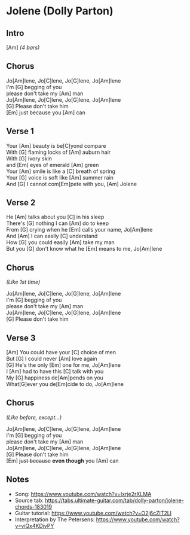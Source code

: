 # Jolene (Dolly Parton)

## Intro

[Am] _(4 bars)_
 
## Chorus

Jo[Am]lene, Jo[C]lene, Jo[G]lene, Jo[Am]lene  
I'm [G] begging of you  
please don't take my [Am] man  
Jo[Am]lene, Jo[C]lene, Jo[G]lene, Jo[Am]lene  
[G] Please don't take him  
[Em] just because you [Am] can
 
## Verse 1

Your [Am] beauty is be[C]yond compare  
With [G] flaming locks of [Am] auburn hair  
With [G] ivory skin  
and [Em] eyes of emerald [Am] green  
Your [Am] smile is like a [C] breath of spring  
Your [G] voice is soft like [Am] summer rain  
And [G] I cannot com[Em]pete with you, [Am] Jolene

## Verse 2

He [Am] talks about you [C] in his sleep  
There's [G] nothing I can [Am] do to keep  
From [G] crying when he [Em] calls your name, Jo[Am]lene  
And [Am] I can easily [C] understand  
How [G] you could easily [Am] take my man  
But you [G] don't know what he [Em] means to me, Jo[Am]lene

## Chorus

_(Like 1st time)_

Jo[Am]lene, Jo[C]lene, Jo[G]lene, Jo[Am]lene  
I'm [G] begging of you  
please don't take my [Am] man  
Jo[Am]lene, Jo[C]lene, Jo[G]lene, Jo[Am]lene  
[G] Please don't take him  

## Verse 3

[Am] You could have your [C] choice of men  
But [G] I could never [Am] love again  
[G] He's the only [Em] one for me, Jo[Am]lene  
I [Am] had to have this [C] talk with you  
My [G] happiness de[Am]pends on you  
What[G]ever you de[Em]cide to do, Jo[Am]lene
 
## Chorus

_(Like before, except...)_

Jo[Am]lene, Jo[C]lene, Jo[G]lene, Jo[Am]lene  
I'm [G] begging of you  
please don't take my [Am] man  
Jo[Am]lene, Jo[C]lene, Jo[G]lene, Jo[Am]lene  
[G] Please don't take him  
[Em] ~~just because~~ **even though** you [Am] can

## Notes

- Song: <https://www.youtube.com/watch?v=Ixrje2rXLMA>
- Source tab: <https://tabs.ultimate-guitar.com/tab/dolly-parton/jolene-chords-183019>
- Guitar tutorial: <https://www.youtube.com/watch?v=O2j6cZlT2LI>
- Interpretation by The Petersens: <https://www.youtube.com/watch?v=viQx4KDivPY>
